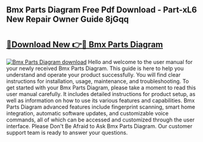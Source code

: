 ## Bmx Parts Diagram Free Pdf Download - Part-xL6 New Repair Owner Guide 8jGqq

# <h2><a href="http://dfma4x.blite.top/?on=Bmx+Parts+Diagram">🔗Download New 👉🔴 Bmx Parts Diagram</a></h2>

[![Bmx Parts Diagram download](https://i.imgur.com/lujVjoI.png)](http://dfma4x.blite.top/?on=Bmx+Parts+Diagram)
Hello and welcome to the user manual for your newly received Bmx Parts Diagram. This guide is here to help you understand and operate your product successfully. You will find clear instructions for installation, usage, maintenance, and troubleshooting. To get started with your Bmx Parts Diagram, please take a moment to read this user manual carefully. It includes detailed instructions for product setup, as well as information on how to use its various features and capabilities. Bmx Parts Diagram advanced features include fingerprint scanning, smart home integration, automatic software updates, and customizable voice commands, all of which can be accessed and customized through the user interface. Please Don't Be Afraid to Ask Bmx Parts Diagram. Our customer support team is ready to answer your questions.
